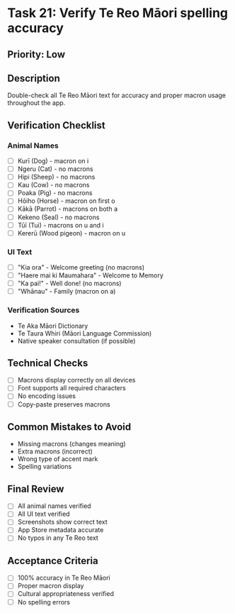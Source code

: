 # Task 21: Verify Te Reo Māori spelling accuracy

## Priority: Low

## Description
Double-check all Te Reo Māori text for accuracy and proper macron usage throughout the app.

## Verification Checklist

### Animal Names
- [ ] Kurī (Dog) - macron on i
- [ ] Ngeru (Cat) - no macrons
- [ ] Hipi (Sheep) - no macrons
- [ ] Kau (Cow) - no macrons
- [ ] Poaka (Pig) - no macrons
- [ ] Hōiho (Horse) - macron on first o
- [ ] Kākā (Parrot) - macrons on both a
- [ ] Kekeno (Seal) - no macrons
- [ ] Tūī (Tui) - macrons on u and i
- [ ] Kererū (Wood pigeon) - macron on u

### UI Text
- [ ] "Kia ora" - Welcome greeting (no macrons)
- [ ] "Haere mai ki Maumahara" - Welcome to Memory
- [ ] "Ka pai!" - Well done! (no macrons)
- [ ] "Whānau" - Family (macron on a)

### Verification Sources
- Te Aka Māori Dictionary
- Te Taura Whiri (Māori Language Commission)
- Native speaker consultation (if possible)

## Technical Checks
- [ ] Macrons display correctly on all devices
- [ ] Font supports all required characters
- [ ] No encoding issues
- [ ] Copy-paste preserves macrons

## Common Mistakes to Avoid
- Missing macrons (changes meaning)
- Extra macrons (incorrect)
- Wrong type of accent mark
- Spelling variations

## Final Review
- [ ] All animal names verified
- [ ] All UI text verified
- [ ] Screenshots show correct text
- [ ] App Store metadata accurate
- [ ] No typos in any Te Reo text

## Acceptance Criteria
- [ ] 100% accuracy in Te Reo Māori
- [ ] Proper macron display
- [ ] Cultural appropriateness verified
- [ ] No spelling errors